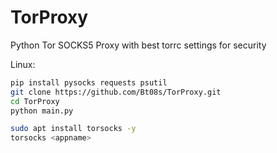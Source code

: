 # TorProxy
Python Tor SOCKS5 Proxy with best torrc settings for security

Linux:
```bash
pip install pysocks requests psutil
git clone https://github.com/Bt08s/TorProxy.git
cd TorProxy
python main.py

sudo apt install torsocks -y
torsocks <appname>
```
